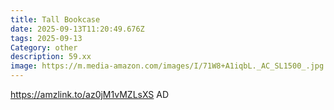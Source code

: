 ```yaml
---
title: Tall Bookcase
date: 2025-09-13T11:20:49.676Z
tags: 2025-09-13
Category: other
description: 59.xx
image: https://m.media-amazon.com/images/I/71W8+A1iqbL._AC_SL1500_.jpg
---
```

https://amzlink.to/az0jM1vMZLsXS
AD